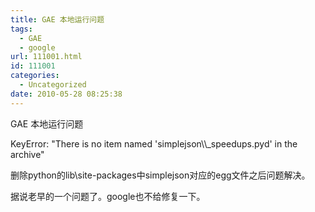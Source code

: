```yaml
---
title: GAE 本地运行问题
tags:
  - GAE
  - google
url: 111001.html
id: 111001
categories:
  - Uncategorized
date: 2010-05-28 08:25:38
---
```


GAE 本地运行问题

KeyError: &quot;There is no item named 'simplejson\\\\_speedups.pyd' in the archive&quot;

删除python的lib\site-packages中simplejson对应的egg文件之后问题解决。

据说老早的一个问题了。google也不给修复一下。